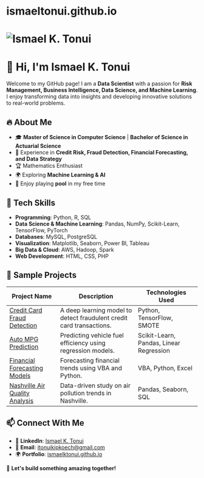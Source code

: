 # ismaeltonui.github.io
# ![Ismael K. Tonui](image.png)

# 👋 Hi, I'm Ismael K. Tonui

Welcome to my GitHub page! I am a **Data Scientist** with a passion for **Risk Management, Business Intelligence, Data Science, and Machine Learning**. I enjoy transforming data into insights and developing innovative solutions to real-world problems.

## 🔥 About Me
- 🎓 **Master of Science in Computer Science** | **Bachelor of Science in Actuarial Science**
- 💼 Experience in **Credit Risk, Fraud Detection, Financial Forecasting, and Data Strategy**
- 🏆 Mathematics Enthusiast
- 🌍 Exploring **Machine Learning & AI**
- 🎱 Enjoy playing **pool** in my free time

## 🚀 Tech Skills
- **Programming**: Python, R, SQL
- **Data Science & Machine Learning**: Pandas, NumPy, Scikit-Learn, TensorFlow, PyTorch
- **Databases**: MySQL, PostgreSQL
- **Visualization**: Matplotlib, Seaborn, Power BI, Tableau
- **Big Data & Cloud**: AWS, Hadoop, Spark
- **Web Development**: HTML, CSS, PHP

## 📂 Sample Projects
| Project Name | Description | Technologies Used |
|-------------|------------|------------------|
| [Credit Card Fraud Detection](https://github.com/ismaelktonui/credit-card-fraud) | A deep learning model to detect fraudulent credit card transactions. | Python, TensorFlow, SMOTE |
| [Auto MPG Prediction](https://github.com/ismaelktonui/auto-mpg) | Predicting vehicle fuel efficiency using regression models. | Scikit-Learn, Pandas, Linear Regression |
| [Financial Forecasting Models](https://github.com/ismaelktonui/financial-forecasting) | Forecasting financial trends using VBA and Python. | VBA, Python, Excel |
| [Nashville Air Quality Analysis](https://github.com/ismaelktonui/nashville-air-quality) | Data-driven study on air pollution trends in Nashville. | Pandas, Seaborn, SQL |

## 📫 Connect With Me
- 💼 **LinkedIn**: [Ismael K. Tonui](https://www.linkedin.com/in/ismaelktonui/)
- 📧 **Email**: [itonuikipkoech@gmail.com](mailto:itonuikipkoech@gmail.com)
- 🌍 **Portfolio**: [ismaelktonui.github.io](https://ismaelktonui.github.io)

🚀 **Let's build something amazing together!**

